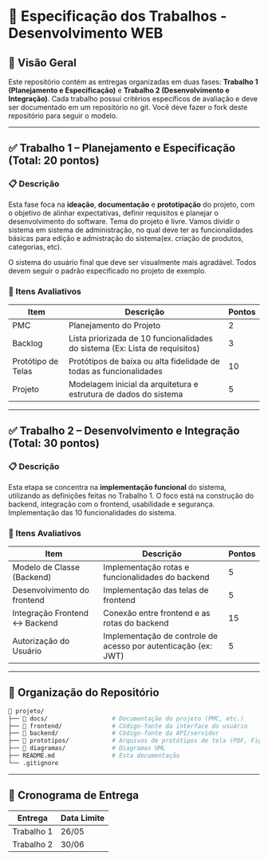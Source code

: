 # 📘 Especificação dos Trabalhos -  Desenvolvimento WEB

## 📌 Visão Geral


Este repositório contém as entregas organizadas em duas fases: **Trabalho 1 (Planejamento e Especificação)** e **Trabalho 2 (Desenvolvimento e Integração)**. Cada trabalho possui critérios específicos de avaliação e deve ser documentado em um repositório no git. Você deve fazer o fork deste repositório para seguir o modelo. 

---

## ✅ Trabalho 1 – Planejamento e Especificação (Total: 20 pontos)

### 📋 Descrição

Esta fase foca na **ideação**, **documentação** e **prototipação** do projeto, com o objetivo de alinhar expectativas, definir requisitos e planejar o desenvolvimento do software. Tema do projeto é livre. 
Vamos dividir o sistema em sistema de administração, no qual deve ter as funcionalidades básicas para edição e admistração do sistema(ex. criação de produtos, categorias, etc). 

O sistema do usuário final que deve ser visualmente mais agradável. Todos devem seguir o padrão especificado no projeto de exemplo. 

### 📂 Itens Avaliativos

| Item | Descrição | Pontos |
|------|-----------|--------|
| PMC |  Planejamento do Projeto | 2 |
| Backlog | Lista priorizada de 10 funcionalidades do sistema (Ex: Lista de requisitos) | 3 |
| Protótipo de Telas | Protótipos de baixa ou alta fidelidade de todas as funcionalidades| 10 |
| Projeto | Modelagem inicial da arquitetura e estrutura de dados  do sistema| 5 |

---

## ✅ Trabalho 2 – Desenvolvimento e Integração (Total: 30 pontos)

### 📋 Descrição

Esta etapa se concentra na **implementação funcional** do sistema, utilizando as definições feitas no Trabalho 1. O foco está na construção do backend, integração com o frontend, usabilidade e segurança. Implementação das 10 funcionalidades do sistema. 

### 📂 Itens Avaliativos

| Item | Descrição | Pontos |
|------|-----------|--------|
| Modelo de Classe (Backend) | Implementação rotas e funcionalidades do backend | 5 |
| Desenvolvimento do frontend | Implementação das telas de frontend | 5 |
| Integração Frontend ↔ Backend | Conexão entre frontend e as rotas do backend | 15 |
| Autorização do Usuário | Implementação de controle de acesso por autenticação (ex: JWT) | 5 |

---

## 📎 Organização do Repositório

```bash
📁 projeto/
├── 📁 docs/                  # Documentação do projeto (PMC, etc.)
├── 📁 frontend/              # Código-fonte da interface do usuário
├── 📁 backend/               # Código-fonte da API/servidor
├── 📁 prototipos/            # Arquivos de protótipos de tela (PDF, Figma, imagens)
├── 📁 diagramas/             # Diagramas UML
├── README.md                # Esta documentação
└── .gitignore
```

---

## 📅 Cronograma de Entrega

| Entrega | Data Limite |
|--------|-------------|
| Trabalho 1 | 26/05 |
| Trabalho 2 | 30/06|
